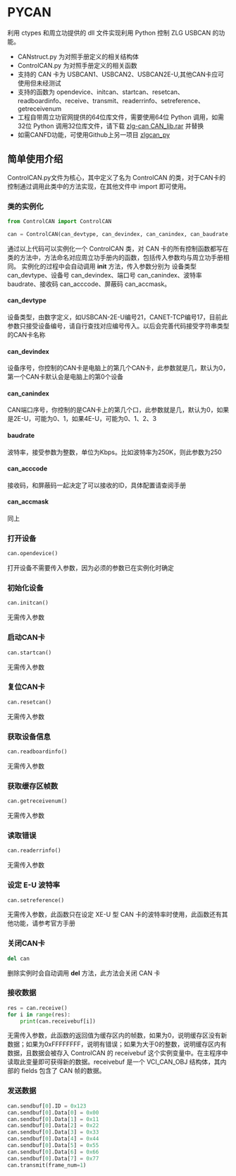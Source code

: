 # PYCAN
利用 ctypes 和周立功提供的 dll 文件实现利用 Python 控制 ZLG USBCAN 的功能。
- CANstruct.py 为对照手册定义的相关结构体
- ControlCAN.py 为对照手册定义的相关函数
- 支持的 CAN 卡为 USBCAN1、USBCAN2、USBCAN2E-U,其他CAN卡应可使用但未经测试
- 支持的函数为 opendevice、initcan、startcan、resetcan、readboardinfo、receive、transmit、readerrinfo、setreference、getreceivenum
- 工程自带周立功官网提供的64位库文件，需要使用64位 Python 调用，如需32位 Python 调用32位库文件，请下载 [zlg-can CAN_lib.rar](http://www.zlg.cn/data/upload/software/Can/CAN_lib.rar) 并替换
- 如需CANFD功能，可使用Github上另一项目 [zlgcan_py](https://github.com/guochuangjian/zlgcan_py)

## 简单使用介绍
ControlCAN.py文件为核心，其中定义了名为 ControlCAN 的类，对于CAN卡的控制通过调用此类中的方法实现，在其他文件中 import 即可使用。
### 类的实例化
```python
from ControlCAN import ControlCAN

can = ControlCAN(can_devtype, can_devindex, can_canindex, can_baudrate, can_acccode, can_accmask)
```
通过以上代码可以实例化一个 ControlCAN 类，对 CAN 卡的所有控制函数都写在类的方法中，方法命名对应周立功手册内的函数，包括传入参数均与周立功手册相同。
实例化的过程中会自动调用 __init__ 方法，传入参数分别为 设备类型 can_devtype、设备号 can_devindex、端口号 can_canindex、波特率 baudrate、接收码 can_acccode、屏蔽码 can_accmask。
#### can_devtype
设备类型，由数字定义，如USBCAN-2E-U编号21，CANET-TCP编号17，目前此参数只接受设备编号，请自行查找对应编号传入。以后会完善代码接受字符串类型的CAN卡名称
#### can_devindex
设备序号，你控制的CAN卡是电脑上的第几个CAN卡，此参数就是几，默认为0，第一个CAN卡默认会是电脑上的第0个设备
#### can_canindex
CAN端口序号，你控制的是CAN卡上的第几个口，此参数就是几，默认为0，如果是2E-U，可能为0、1，如果4E-U，可能为0、1、2、3
#### baudrate
波特率，接受参数为整数，单位为Kbps。比如波特率为250K，则此参数为250
#### can_acccode
接收码，和屏蔽码一起决定了可以接收的ID，具体配置请查阅手册
#### can_accmask
同上

### 打开设备
```python
can.opendevice()
```
打开设备不需要传入参数，因为必须的参数已在实例化时确定
### 初始化设备
```python
can.initcan()
```
无需传入参数
### 启动CAN卡
```python
can.startcan()
```
无需传入参数
### 复位CAN卡
```python
can.resetcan()
```
无需传入参数
### 获取设备信息
```python
can.readboardinfo()
```
无需传入参数
### 获取缓存区帧数
```python
can.getreceivenum()
```
无需传入参数
### 读取错误
```python
can.readerrinfo()
```
无需传入参数
### 设定 E-U 波特率
```python
can.setreference()
```
无需传入参数，此函数只在设定 XE-U 型 CAN 卡的波特率时使用，此函数还有其他功能，请参考官方手册
### 关闭CAN卡
```python
del can
```
删除实例时会自动调用 __del__ 方法，此方法会关闭 CAN 卡
### 接收数据
 ```python
 res = can.receive()
 for i in range(res):
     print(can.receivebuf[i])
 ```
 无需传入参数，此函数的返回值为缓存区内的帧数，如果为0，说明缓存区没有新数据；如果为0xFFFFFFFF，说明有错误；如果为大于0的整数，说明缓存区内有数据，且数据会被存入 ControlCAN 的 receivebuf 这个实例变量中。在主程序中读取此变量即可获得新的数据。receivebuf 是一个 VCI_CAN_OBJ 结构体，其内部的 fields 包含了 CAN 帧的数据。
### 发送数据
```python
can.sendbuf[0].ID = 0x123
can.sendbuf[0].Data[0] = 0x00
can.sendbuf[0].Data[1] = 0x11
can.sendbuf[0].Data[2] = 0x22
can.sendbuf[0].Data[3] = 0x33
can.sendbuf[0].Data[4] = 0x44
can.sendbuf[0].Data[5] = 0x55
can.sendbuf[0].Data[6] = 0x66
can.sendbuf[0].Data[7] = 0x77
can.transmit(frame_num=1)
```
